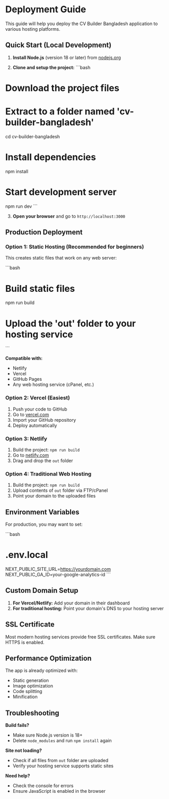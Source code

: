 # Deployment Guide

This guide will help you deploy the CV Builder Bangladesh application to various hosting platforms.

## Quick Start (Local Development)

1. **Install Node.js** (version 18 or later) from [nodejs.org](https://nodejs.org/)

2. **Clone and setup the project:**
\`\`\`bash
# Download the project files
# Extract to a folder named 'cv-builder-bangladesh'
cd cv-builder-bangladesh

# Install dependencies
npm install

# Start development server
npm run dev
\`\`\`

3. **Open your browser** and go to `http://localhost:3000`

## Production Deployment

### Option 1: Static Hosting (Recommended for beginners)

This creates static files that work on any web server:

\`\`\`bash
# Build static files
npm run build

# Upload the 'out' folder to your hosting service
\`\`\`

**Compatible with:**
- Netlify
- Vercel
- GitHub Pages
- Any web hosting service (cPanel, etc.)

### Option 2: Vercel (Easiest)

1. Push your code to GitHub
2. Go to [vercel.com](https://vercel.com)
3. Import your GitHub repository
4. Deploy automatically

### Option 3: Netlify

1. Build the project: `npm run build`
2. Go to [netlify.com](https://netlify.com)
3. Drag and drop the `out` folder

### Option 4: Traditional Web Hosting

1. Build the project: `npm run build`
2. Upload contents of `out` folder via FTP/cPanel
3. Point your domain to the uploaded files

## Environment Variables

For production, you may want to set:

\`\`\`bash
# .env.local
NEXT_PUBLIC_SITE_URL=https://yourdomain.com
NEXT_PUBLIC_GA_ID=your-google-analytics-id
\`\`\`

## Custom Domain Setup

1. **For Vercel/Netlify:** Add your domain in their dashboard
2. **For traditional hosting:** Point your domain's DNS to your hosting server

## SSL Certificate

Most modern hosting services provide free SSL certificates. Make sure HTTPS is enabled.

## Performance Optimization

The app is already optimized with:
- Static generation
- Image optimization
- Code splitting
- Minification

## Troubleshooting

**Build fails?**
- Make sure Node.js version is 18+
- Delete `node_modules` and run `npm install` again

**Site not loading?**
- Check if all files from `out` folder are uploaded
- Verify your hosting service supports static sites

**Need help?**
- Check the console for errors
- Ensure JavaScript is enabled in the browser
